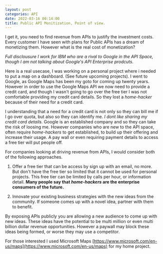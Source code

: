 ```yaml
---
layout: post
categories: API
date: 2022-03-16 00:14:00
title: Public API Monitization, Point of view.
---
```


I get it, you need to find revenue from APIs to justify the investment costs. Every customer I have seen with plans for Public APIs has a dream of monetizing them.  However what is the real cost of monetization?

<!--more-->

*Full disclousure I work for IBM who are a rival to Google in the API Space, though I am not talking about Google's API Enterprise prodcuts.*

Here is a real usecase, I was working on a personal project where i needed to put a map on a dashboard. (See future upcoming projects). I went to Google, as Google Maps has been my goto for coming up twenty years. However in order to use the Google Maps API we now need to provide a credit card, and though I wasn't going to go over the free tier I was not comfortable providing my credit card details. So they lost a *home-hacker* because of their need for a credit card.

I understanding that a need for a credit card is not only so they can bill me if I go over quota, but also so they can identify me. *I dont like sharing my credit card details.* Google is an established company and so they can take the risk of loosing me. However companies who are new to the API space, often require *home-hackers* to get established, to build up their offering and increase their usage. A pay wall or even requiring payment details to access a free tier will put people off.


For companies looking at driving revenue from APIs, I would consider both of the following approaches.

1. Offer a free tier that can be access by sign up with an email, no more. But don't have the free tier so limited that it cannot be used for personal projects. This free tier can be limited by calls per hour, or information detail. **Many people say that *home-hackers* are the enterprise consumers of the future.**

2. Innovate your existing business strategies with the new ideas from the community.  If someone comes up with a novel idea, partner with them to benefit.

By exposing APIs publicly you are allowing a new audience to come up with new ideas. These ideas have the potential to be multi million or even multi billion dollar revenue opportunities. However a paywall may block these ideas being formed, or worse they may use a competitor.


For those interested I used Microsoft Maps [https://www.microsoft.com/en-us/maps](https://www.microsoft.com/en-us/maps) for my home project.
